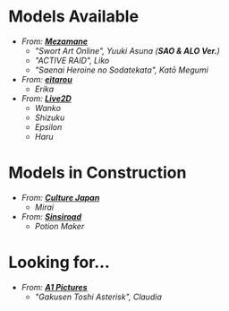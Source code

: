 # Models Available
 * *From:* [***Mezamane***](http://mezamane.com/)
   * *"Swort Art Online", Yuuki Asuna (**SAO & ALO Ver.**)*
   * *"ACTIVE RAID", Liko*
   * *"Saenai Heroine no Sodatekata", Katō Megumi*
 * *From:* [***eitarou***](https://play.google.com/store/apps/developer?id=eitarou)
   * *Erika*
 * *From:* [***Live2D***](http://www.live2d.com/)
   * *Wanko*
   * *Shizuku*
   * *Epsilon*
   * *Haru*

# Models in Construction
 * *From:* [***Culture Japan***](https://play.google.com/store/apps/developer?id=Culture+Japan)
   * *Mirai*
 * *From:* [***Sinsiroad***](https://play.google.com/store/apps/developer?id=Sinsiroad)
   * *Potion Maker*

# Looking for...
 * *From:* [***A1 Pictures***](http://asterisk-war.com/)
   * *"Gakusen Toshi Asterisk", Claudia*